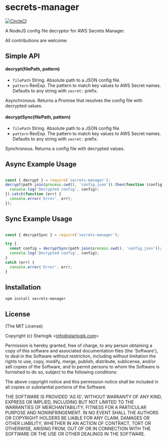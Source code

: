 # secrets-manager 
[![CircleCI](https://circleci.com/gh/starlogik/secrets-manager.svg?style=svg)](https://circleci.com/gh/starlogik/secrets-manager)

A NodeJS config file decryptor for AWS Secrets Manager.

All contributions are welcome.

## Simple API

#### decrypt(filePath, pattern)

* `filePath` String. Absolute path to a JSON config file.
* `pattern` RexExp. The pattern to match key values to AWS Secret names. Defaults to any string with `secret:` prefix.

Asynchronous. Returns a Promise that resolves the config file with decrypted values.

#### decryptSync(filePath, pattern)

* `filePath` String. Absolute path to a JSON config file.
* `pattern` RexExp. The pattern to match key values to AWS Secret names. Defaults to any string with `secret:` prefix.

Synchronous. Returns a config file with decrypted values.

## Async Example Usage

``` js

const { decrypt } = require('secrets-manager');
decrypt(path.join(process.cwd(), 'config.json')).then(function (config) {
  console.log('Decrypted config', config);
}).catch(function (err) {
  console.error('Error', err);
});

```

## Sync Example Usage

``` js

const { decryptSync } = require('secrets-manager');

try {
  const config = decryptSync(path.join(process.cwd(), 'config.json'));
  console.log('Decrypted config', config);
}
catch (err) {
  console.error('Error', err);
}

```

## Installation

```
npm install secrets-manager
```

## License

(The MIT License)

Copyright (c) Starlogik &lt;info@starlogik.com&gt;

Permission is hereby granted, free of charge, to any person obtaining
a copy of this software and associated documentation files (the
'Software'), to deal in the Software without restriction, including
without limitation the rights to use, copy, modify, merge, publish,
distribute, sublicense, and/or sell copies of the Software, and to
permit persons to whom the Software is furnished to do so, subject to
the following conditions:

The above copyright notice and this permission notice shall be
included in all copies or substantial portions of the Software.

THE SOFTWARE IS PROVIDED 'AS IS', WITHOUT WARRANTY OF ANY KIND,
EXPRESS OR IMPLIED, INCLUDING BUT NOT LIMITED TO THE WARRANTIES OF
MERCHANTABILITY, FITNESS FOR A PARTICULAR PURPOSE AND NONINFRINGEMENT.
IN NO EVENT SHALL THE AUTHORS OR COPYRIGHT HOLDERS BE LIABLE FOR ANY
CLAIM, DAMAGES OR OTHER LIABILITY, WHETHER IN AN ACTION OF CONTRACT,
TORT OR OTHERWISE, ARISING FROM, OUT OF OR IN CONNECTION WITH THE
SOFTWARE OR THE USE OR OTHER DEALINGS IN THE SOFTWARE.